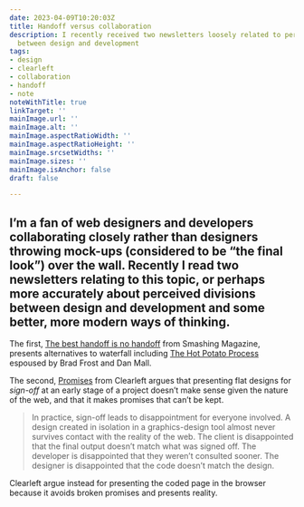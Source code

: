 ```yaml
---
date: 2023-04-09T10:20:03Z
title: Handoff versus collaboration
description: I recently received two newsletters loosely related to perceived divisions
  between design and development
tags:
- design
- clearleft
- collaboration
- handoff
- note
noteWithTitle: true
linkTarget: ''
mainImage.url: ''
mainImage.alt: ''
mainImage.aspectRatioWidth: ''
mainImage.aspectRatioHeight: ''
mainImage.srcsetWidths: ''
mainImage.sizes: ''
mainImage.isAnchor: false
draft: false

---
```

I’m a fan of web designers and developers collaborating closely rather than designers throwing mock-ups (considered to be “the final look”) over the wall. Recently I read two newsletters relating to this topic, or perhaps more accurately about perceived divisions between design and development and some better, more modern ways of thinking.
---

The first, [The best handoff is no handoff](https://mailchi.mp/smashingmagazine.com/better-design-estimates-1134673?e=854bbd5846) from Smashing Magazine, presents alternatives to waterfall including [The Hot Potato Process](https://danmall.com/posts/hot-potato-process/) espoused by Brad Frost and Dan Mall. 

The second, [Promises](https://tinyletter.com/clearleft/letters/march-2023-at-clearleft-promises) from Clearleft argues that presenting flat designs for _sign-off_ at an early stage of a project doesn’t make sense given the nature of the web, and that it makes promises that can’t be kept.

> In practice, sign-off leads to disappointment for everyone involved. A design created in isolation in a graphics-design tool almost never survives contact with the reality of the web. The client is disappointed that the final output doesn’t match what was signed off. The developer is disappointed that they weren’t consulted sooner. The designer is disappointed that the code doesn’t match the design.

Clearleft argue instead for presenting the coded page in the browser because it avoids broken promises and presents reality.